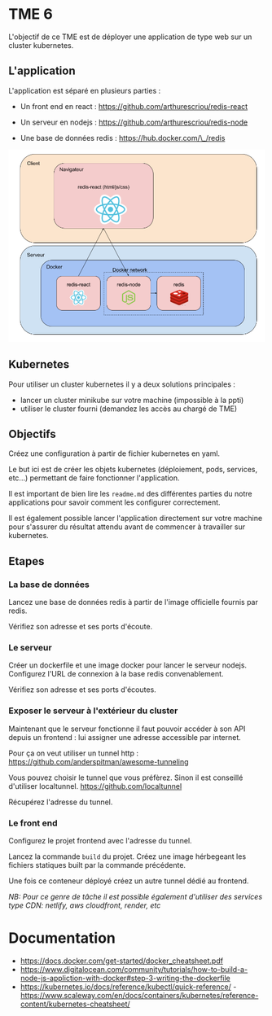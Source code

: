 # TME 6

L'objectif de ce TME est de déployer une application de type web sur un cluster kubernetes.

## L'application

L'application est séparé en plusieurs parties :

- Un front end en react : <a href="https://github.com/arthurescriou/redis-react" >https://github.com/arthurescriou/redis-react</a>

- Un serveur en nodejs : <a href="https://github.com/arthurescriou/redis-node" >https://github.com/arthurescriou/redis-node</a>

- Une base de données redis : <a href="https://hub.docker.com/_/redis" >https://hub.docker.com/\_/redis</a>

<img src="./img/redisTME3.png"/>

## Kubernetes

Pour utiliser un cluster kubernetes il y a deux solutions principales :

- lancer un cluster minikube sur votre machine (impossible à la ppti)
- utiliser le cluster fourni (demandez les accès au chargé de TME)

## Objectifs

Créez une configuration à partir de fichier kubernetes en yaml.

Le but ici est de créer les objets kubernetes (déploiement, pods, services, etc...) permettant de faire fonctionner l'application.

Il est important de bien lire les `readme.md` des différentes parties du notre applications pour savoir comment les configurer correctement.

Il est également possible lancer l'application directement sur votre machine pour s'assurer du résultat attendu avant de commencer à travailler sur kubernetes.

## Etapes

### La base de données

Lancez une base de données redis à partir de l'image officielle fournis par redis.

Vérifiez son adresse et ses ports d'écoute.

### Le serveur

Créer un dockerfile et une image docker pour lancer le serveur nodejs. Configurez l'URL de connexion à la base redis convenablement.

Vérifiez son adresse et ses ports d'écoutes.

### Exposer le serveur à l'extérieur du cluster

Maintenant que le serveur fonctionne il faut pouvoir accéder à son API depuis un frontend : lui assigner une adresse accessible par internet.

Pour ça on veut utiliser un tunnel http : <a href="https://github.com/anderspitman/awesome-tunneling">https://github.com/anderspitman/awesome-tunneling</a>

Vous pouvez choisir le tunnel que vous préfèrez. Sinon il est conseillé d'utiliser localtunnel. <a href="https://github.com/localtunnel">https://github.com/localtunnel</a>

Récupérez l'adresse du tunnel.

### Le front end

Configurez le projet frontend avec l'adresse du tunnel.

Lancez la commande `build` du projet.
Créez une image hérbegeant les fichiers statiques built par la commande précédente.

Une fois ce conteneur déployé créez un autre tunnel dédié au frontend.

_NB: Pour ce genre de tâche il est possible également d'utiliser des services type CDN: netlify, aws cloudfront, render, etc_

# Documentation

- <a href="https://docs.docker.com/get-started/docker_cheatsheet.pdf">https://docs.docker.com/get-started/docker_cheatsheet.pdf</a>
- <a href="https://www.digitalocean.com/community/tutorials/how-to-build-a-node-js-appliction-with-docker#step-3-writing-the-dockerfile">https://www.digitalocean.com/community/tutorials/how-to-build-a-node-js-appliction-with-docker#step-3-writing-the-dockerfile</a>
- <a href="https://kubernetes.io/docs/reference/kubectl/quick-reference/">https://kubernetes.io/docs/reference/kubectl/quick-reference/</a> -<a href="https://www.scaleway.com/en/docs/containers/kubernetes/reference-content/kubernetes-cheatsheet/">https://www.scaleway.com/en/docs/containers/kubernetes/reference-content/kubernetes-cheatsheet/</a>
